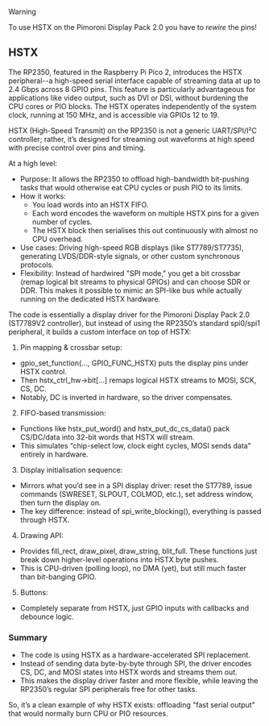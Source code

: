 
> [!WARNING]
> To use HSTX on the Pimoroni Display Pack 2.0 you have to *rewire* the pins!


## HSTX

The RP2350, featured in the Raspberry Pi Pico 2, introduces the HSTX peripheral--a
high-speed serial interface capable of streaming data at up to 2.4 Gbps across 8 GPIO
pins. This feature is particularly advantageous for applications like video output,
such as DVI or DSI, without burdening the CPU cores or PIO blocks. The HSTX operates
independently of the system clock, running at 150 MHz, and is accessible via GPIOs 12 to 19.

HSTX (High-Speed Transmit) on the RP2350 is not a generic UART/SPI/I²C controller;
rather, it’s designed for streaming out waveforms at high speed with precise control
over pins and timing.

At a high level:
- Purpose: It allows the RP2350 to offload high-bandwidth bit-pushing tasks that would
  otherwise eat CPU cycles or push PIO to its limits.
- How it works:
  - You load words into an HSTX FIFO.
  - Each word encodes the waveform on multiple HSTX pins for a given number of cycles.
  - The HSTX block then serialises this out continuously with almost no CPU overhead.
- Use cases: Driving high-speed RGB displays (like ST7789/ST7735), generating LVDS/DDR-style
  signals, or other custom synchronous protocols.
- Flexibility: Instead of hardwired "SPI mode," you get a bit crossbar (remap logical
  bit streams to physical GPIOs) and can choose SDR or DDR. This makes it possible to
  mimic an SPI-like bus while actually running on the dedicated HSTX hardware.


The code is essentially a display driver for the Pimoroni Display Pack 2.0 (ST7789V2
controller), but instead of using the RP2350’s standard spi0/spi1 peripheral, it builds
a custom interface on top of HSTX:

1. Pin mapping & crossbar setup:
- gpio_set_function(..., GPIO_FUNC_HSTX) puts the display pins under HSTX control.
- Then hstx_ctrl_hw->bit[...] remaps logical HSTX streams to MOSI, SCK, CS, DC.
- Notably, DC is inverted in hardware, so the driver compensates.

2. FIFO-based transmission:
- Functions like hstx_put_word() and hstx_put_dc_cs_data() pack CS/DC/data into
  32-bit words that HSTX will stream.
- This simulates “chip-select low, clock eight cycles, MOSI sends data” entirely in hardware.

3. Display initialisation sequence:
- Mirrors what you’d see in a SPI display driver: reset the ST7789, issue commands
  (SWRESET, SLPOUT, COLMOD, etc.), set address window, then turn the display on.
- The key difference: instead of spi_write_blocking(), everything is passed through HSTX.

4. Drawing API:
- Provides fill_rect, draw_pixel, draw_string, blit_full. These functions just break
  down higher-level operations into HSTX byte pushes.
- This is CPU-driven (polling loop), no DMA (yet), but still much faster than bit-banging GPIO.

5. Buttons:
- Completely separate from HSTX, just GPIO inputs with callbacks and debounce logic.



### Summary
- The code is using HSTX as a hardware-accelerated SPI replacement.
- Instead of sending data byte-by-byte through SPI, the driver encodes
  CS, DC, and MOSI states into HSTX words and streams them out.
- This makes the display driver faster and more flexible, while leaving
  the RP2350’s regular SPI peripherals free for other tasks.

So, it’s a clean example of why HSTX exists: offloading "fast serial output"
that would normally burn CPU or PIO resources.


